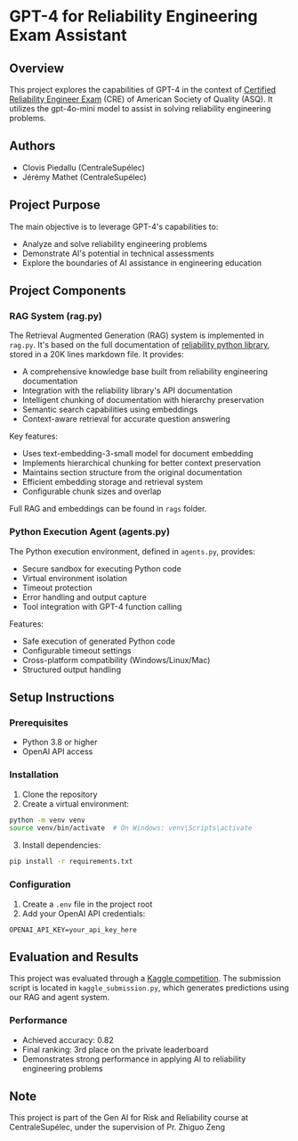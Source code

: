 # GPT-4 for Reliability Engineering Exam Assistant

## Overview
This project explores the capabilities of GPT-4 in the context of [Certified Reliability Engineer Exam](https://www.asq.org/cert/reliability-engineer?srsltid=AfmBOorf-rWbGDrbFdaDHpQIncpyYMkiETH2lRHoPlKbFrzsZlobAkLt) (CRE) of American Society of Quality (ASQ). It utilizes the gpt-4o-mini model to assist in solving reliability engineering problems.

## Authors
- Clovis Piedallu (CentraleSupélec)
- Jérémy Mathet (CentraleSupélec)

## Project Purpose
The main objective is to leverage GPT-4's capabilities to:
- Analyze and solve reliability engineering problems
- Demonstrate AI's potential in technical assessments
- Explore the boundaries of AI assistance in engineering education

## Project Components

### RAG System (rag.py)
The Retrieval Augmented Generation (RAG) system is implemented in `rag.py`. It's based on the full documentation of [reliability python library](https://reliability.readthedocs.io/en/latest/), stored in a 20K lines markdown file. It provides:
- A comprehensive knowledge base built from reliability engineering documentation
- Integration with the reliability library's API documentation
- Intelligent chunking of documentation with hierarchy preservation
- Semantic search capabilities using embeddings
- Context-aware retrieval for accurate question answering

Key features:
- Uses text-embedding-3-small model for document embedding
- Implements hierarchical chunking for better context preservation
- Maintains section structure from the original documentation
- Efficient embedding storage and retrieval system
- Configurable chunk sizes and overlap

Full RAG and embeddings can be found in `rags` folder.

### Python Execution Agent (agents.py)
The Python execution environment, defined in `agents.py`, provides:
- Secure sandbox for executing Python code
- Virtual environment isolation
- Timeout protection
- Error handling and output capture
- Tool integration with GPT-4 function calling

Features:
- Safe execution of generated Python code
- Configurable timeout settings
- Cross-platform compatibility (Windows/Linux/Mac)
- Structured output handling

## Setup Instructions

### Prerequisites
- Python 3.8 or higher
- OpenAI API access

### Installation
1. Clone the repository
2. Create a virtual environment:
```bash
python -m venv venv
source venv/bin/activate  # On Windows: venv\Scripts\activate
```
3. Install dependencies:
```bash
pip install -r requirements.txt
```

### Configuration
1. Create a `.env` file in the project root
2. Add your OpenAI API credentials:
```
OPENAI_API_KEY=your_api_key_here
```

## Evaluation and Results
This project was evaluated through a [Kaggle competition](https://www.kaggle.com/competitions/generative-ai-for-reliability-engineering/overview). The submission script is located in `kaggle_submission.py`, which generates predictions using our RAG and agent system.

### Performance
- Achieved accuracy: 0.82
- Final ranking: 3rd place on the private leaderboard
- Demonstrates strong performance in applying AI to reliability engineering problems

## Note
This project is part of the Gen AI for Risk and Reliability course at CentraleSupélec, under the supervision of Pr. Zhiguo Zeng 
